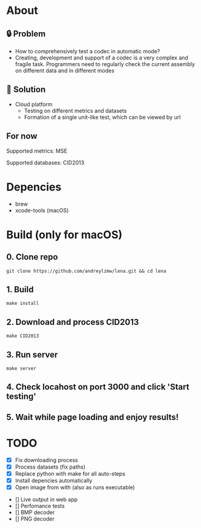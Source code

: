 # About

## 🔒 Problem

- How to comprehensively test a codec in automatic mode?
- Creating, development and support of a codec is a very complex and fragile task. Programmers need to regularly check the current assembly on different data and in different modes

## 🔑 Solution

- Cloud platform
    - Testing on different metrics and datasets
    - Formation of a single unit-like test, which can be viewed by url
    
## For now
Supported metrics: MSE

Supported databases: CID2013

# Depencies
- brew
- xcode-tools (macOS)

# Build (only for macOS)
## 0. Clone repo
```
git clone https://github.com/andreylzmw/lena.git && cd lena
```

## 1. Build
```
make install
```

## 2. Download and process CID2013
```
make CID2013
```

## 3. Run server
```
make server
```

## 4. Check locahost on port 3000 and click 'Start testing'
## 5. Wait while page loading and enjoy results!

# TODO
- [x] Fix downloading process
- [x] Process datasets (fix paths)
- [x] Replace python with make for all auto-steps
- [x] Install depencies automatically
- [x] Open image from with (also as runs executable)
- [] Live output in web app
- [] Perfomance tests
- [] BMP decoder
- [] PNG decoder